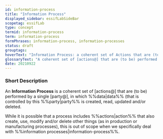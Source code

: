 ```yaml
---
id: information-process
title: "Information Process"
displayed_sidebar: essifLabSideBar
scopetag: essifLab
type: concept
termid: information-process
term: information-process
formPhrases: information-process, information-processes
status: draft
grouptags:
hoverText: "Information Process: a coherent set of Actions that are (to be) performed by a single Party, in which data (that is controlled by this Party) is created, read, updated and/or deleted."
glossaryText: "A coherent set of [actions@] that are (to be) performed by a single [party@], in which %%data^data%% (that is controlled by this %%party^party%% is created, read, updated and/or deleted."
date: 20210922
---
```


### Short Description
An **Information Process** is a coherent set of [actions@] that are (to be) performed by a single [party@], in which %%data|data%% (that is controlled by this %%party|party%% is created, read, updated and/or deleted.

While it is possible that a process includes %%actions|action%% that also create, use, modify and/or delete other things (as in production or manufacturing processes), this is out of scope when we specifically deal with %%information processes|information-process%%.
